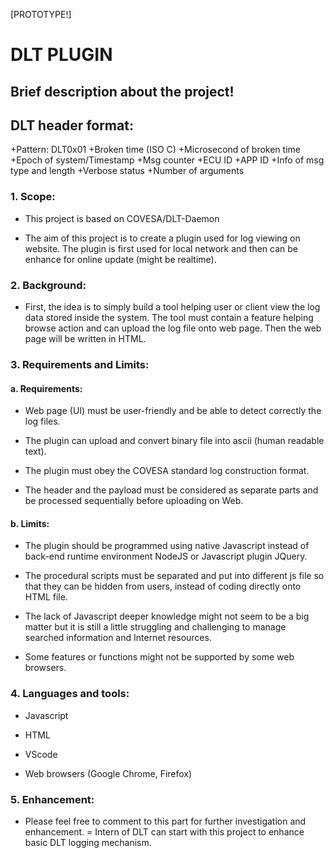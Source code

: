 [PROTOTYPE!]
# DLT PLUGIN

## Brief description about the project!
## DLT header format:
+Pattern: DLT0x01
+Broken time (ISO C)
+Microsecond of broken time
+Epoch of system/Timestamp
+Msg counter
+ECU ID
+APP ID
+Info of msg type and length
+Verbose status
+Number of arguments

### 1.  Scope:
   - This project is based on COVESA/DLT-Daemon

   - The aim of this project is to create a plugin used for log viewing on website. The plugin is first used for local network and then can be enhance for online update (might be realtime).

### 2.  Background:

   - First, the idea is to simply build a tool helping user or client view the log data stored inside the system. The tool must contain a feature helping browse action and can upload the log file onto web page. Then the web page will be written in HTML.

### 3.  Requirements and Limits:
    
#### a.     Requirements:

   - Web page (UI) must be user-friendly and be able to detect correctly the log files.

   - The plugin can upload and convert binary file into ascii (human readable text).

   - The plugin must obey the COVESA standard log construction format.

   - The header and the payload must be considered as separate parts and be processed sequentially before uploading on Web.

#### b.     Limits: 

   - The plugin should be programmed using native Javascript instead of back-end runtime environment NodeJS or Javascript plugin JQuery.

   - The procedural scripts must be separated and put into different js file so that they can be hidden from users, instead of coding directly onto HTML file.

   - The lack of Javascript deeper knowledge might not seem to be a big matter but it is still a little struggling and challenging to manage searched information and Internet resources.

   - Some features or functions might not be supported by some web browsers.

### 4.  Languages and tools:

   - Javascript

   - HTML

   - VScode

   - Web browsers (Google Chrome, Firefox)

### 5.  Enhancement: 

   - Please feel free to comment to this part for further investigation and enhancement.
   = Intern of DLT can start with this project to enhance basic DLT logging mechanism.

